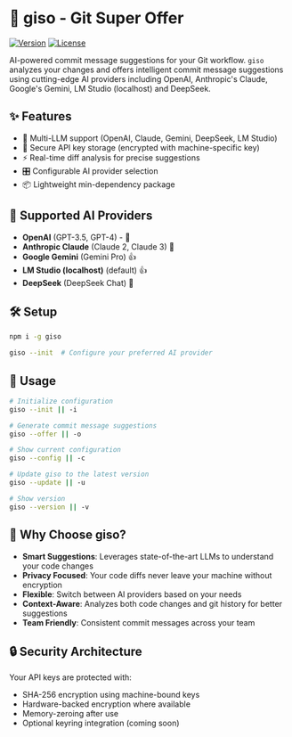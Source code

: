 # 🚀 giso - Git Super Offer

[![Version](https://img.shields.io/npm/v/giso.svg)](https://www.npmjs.com/package/giso)
[![License](https://img.shields.io/badge/license-MIT-blue.svg)](https://opensource.org/licenses/MIT)

AI-powered commit message suggestions for your Git workflow. `giso` analyzes your changes and offers intelligent commit message suggestions using cutting-edge AI providers including OpenAI, Anthropic's Claude, Google's Gemini, LM Studio (localhost) and DeepSeek.

## ✨ Features

- 🤖 Multi-LLM support (OpenAI, Claude, Gemini, DeepSeek, LM Studio)
- 🔐 Secure API key storage (encrypted with machine-specific key)
- ⚡️ Real-time diff analysis for precise suggestions
- 🎛️ Configurable AI provider selection
- 📦 Lightweight min-dependency package

## 🔌 Supported AI Providers

- **OpenAI** (GPT-3.5, GPT-4) - 🤫
- **Anthropic Claude** (Claude 2, Claude 3) 🤫
- **Google Gemini** (Gemini Pro) 👍
- **LM Studio (localhost)** (default) 👍
- **DeepSeek** (DeepSeek Chat) 🤫

## 🛠️ Setup

```bash
npm i -g giso
```

```bash
giso --init  # Configure your preferred AI provider
```

## 🚀 Usage
```bash
# Initialize configuration
giso --init || -i

# Generate commit message suggestions
giso --offer || -o

# Show current configuration
giso --config || -c

# Update giso to the latest version
giso --update || -u

# Show version
giso --version || -v
```

## 🌟 Why Choose giso?

- **Smart Suggestions**: Leverages state-of-the-art LLMs to understand your code changes
- **Privacy Focused**: Your code diffs never leave your machine without encryption
- **Flexible**: Switch between AI providers based on your needs
- **Context-Aware**: Analyzes both code changes and git history for better suggestions
- **Team Friendly**: Consistent commit messages across your team

## 🔒 Security Architecture

Your API keys are protected with:
- SHA-256 encryption using machine-bound keys
- Hardware-backed encryption where available
- Memory-zeroing after use
- Optional keyring integration (coming soon)

